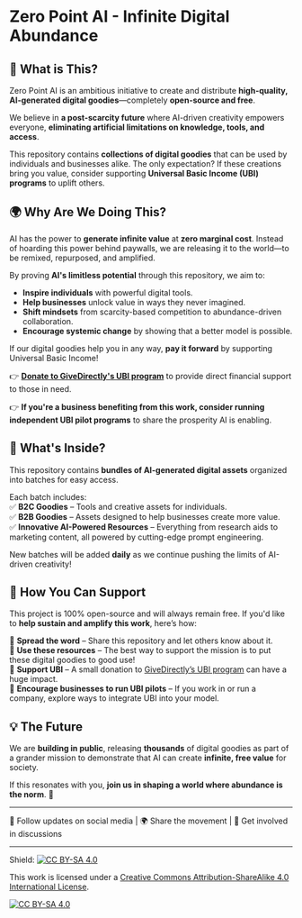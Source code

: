 # Zero Point AI - Infinite Digital Abundance  

## 🚀 What is This?  
Zero Point AI is an ambitious initiative to create and distribute **high-quality, AI-generated digital goodies**—completely **open-source and free**.  

We believe in **a post-scarcity future** where AI-driven creativity empowers everyone, **eliminating artificial limitations on knowledge, tools, and access**.  

This repository contains **collections of digital goodies** that can be used by individuals and businesses alike. The only expectation? If these creations bring you value, consider supporting **Universal Basic Income (UBI) programs** to uplift others.  

## 🌍 Why Are We Doing This?  
AI has the power to **generate infinite value** at **zero marginal cost**. Instead of hoarding this power behind paywalls, we are releasing it to the world—to be remixed, repurposed, and amplified.  

By proving **AI's limitless potential** through this repository, we aim to:  
- **Inspire individuals** with powerful digital tools.  
- **Help businesses** unlock value in ways they never imagined.  
- **Shift mindsets** from scarcity-based competition to abundance-driven collaboration.  
- **Encourage systemic change** by showing that a better model is possible.  

If our digital goodies help you in any way, **pay it forward** by supporting Universal Basic Income!  

👉 **[Donate to GiveDirectly's UBI program](https://www.givedirectly.org/ubi/)** to provide direct financial support to those in need.  

👉 **If you're a business benefiting from this work, consider running independent UBI pilot programs** to share the prosperity AI is enabling.  

## 📂 What's Inside?  
This repository contains **bundles of AI-generated digital assets** organized into batches for easy access.  

Each batch includes:  
✅ **B2C Goodies** – Tools and creative assets for individuals.  
✅ **B2B Goodies** – Assets designed to help businesses create more value.  
✅ **Innovative AI-Powered Resources** – Everything from research aids to marketing content, all powered by cutting-edge prompt engineering.  

New batches will be added **daily** as we continue pushing the limits of AI-driven creativity!  

## 🤝 How You Can Support  
This project is 100% open-source and will always remain free. If you'd like to **help sustain and amplify this work**, here’s how:  

🔹 **Spread the word** – Share this repository and let others know about it.  
🔹 **Use these resources** – The best way to support the mission is to put these digital goodies to good use!  
🔹 **Support UBI** – A small donation to [GiveDirectly’s UBI program](https://www.givedirectly.org/ubi/) can have a huge impact.  
🔹 **Encourage businesses to run UBI pilots** – If you work in or run a company, explore ways to integrate UBI into your model.  

## 💡 The Future  
We are **building in public**, releasing **thousands** of digital goodies as part of a grander mission to demonstrate that AI can create **infinite, free value** for society.  

If this resonates with you, **join us in shaping a world where abundance is the norm**. 🚀  

---  
🔗 Follow updates on social media | 🌍 Share the movement | 💬 Get involved in discussions

---

Shield: [![CC BY-SA 4.0][cc-by-sa-shield]][cc-by-sa]

This work is licensed under a
[Creative Commons Attribution-ShareAlike 4.0 International License][cc-by-sa].

[![CC BY-SA 4.0][cc-by-sa-image]][cc-by-sa]

[cc-by-sa]: http://creativecommons.org/licenses/by-sa/4.0/
[cc-by-sa-image]: https://licensebuttons.net/l/by-sa/4.0/88x31.png
[cc-by-sa-shield]: https://img.shields.io/badge/License-CC%20BY--SA%204.0-lightgrey.svg
